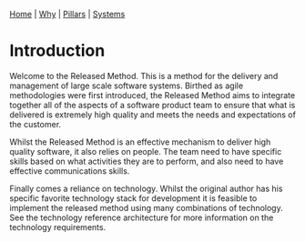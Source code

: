 [Home](README.md) | [Why](why.md) | [Pillars](pillars.md) | [Systems](systems.md) 
# Introduction
Welcome to the Released Method. This is a method for the delivery and management of large scale software systems. Birthed as agile methodologies were first introduced, the Released Method aims to integrate together all of the aspects of a software product team to ensure that what is delivered is extremely high quality and meets the needs and expectations of the customer.

Whilst the Released Method is an effective mechanism to deliver high quality software, it also relies on people. The team need to have specific skills based on what activities they are to perform, and also need to have effective communications skills.

Finally comes a reliance on technology. Whilst the original author has his specific favorite technology stack for development it is feasible to implement the released method using many combinations of technology. See the technology reference architecture for more information on the technology requirements.